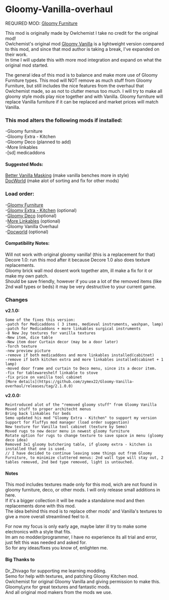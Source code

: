 # Gloomy-Vanilla-overhaul

REQUIRED MOD: [Gloomy Furniture](https://github.com/solaris0115/GloomyFurniture/releases)

This mod is originally made by Owlchemist I take no credit for the original mod! <br /> 
Owlchemist's original mod [Gloomy Vanilla](https://steamcommunity.com/sharedfiles/filedetails/?id=1697864590) is a lightweight version compared to this mod, and since that mod author is taking a break, I've expanded on their work. <br /> 
In time I will update this with more mod integration and expand on what the original mod started. <br /> 

The general idea of this mod is to balance and make more use of Gloomy Furniture types. This mod will NOT remove as much stuff from Gloomy Furniture, but still includes the nice features from the overhaul that Owlchemist made, so as not to clutter menus too much. I will try to make all gloomy style mods play nice together and with Vanilla. Gloomy furniture will replace Vanilla furniture if it can be replaced and market prices will match Vanilla.



### This mod alters the following mods if installed:
-Gloomy furniture <br /> 
-Gloomy Extra - Kitchen <br /> 
-Gloomy Deco (planned to add) <br /> 
-More linkables <br /> 
-[sd] medicaddons <br /> 

#### Suggested Mods:
[Better Vanilla Masking](https://steamcommunity.com/sharedfiles/filedetails/?id=1736114368) (make vanilla benches more in style) <br /> 
[DocWorld](https://github.com/DrZhivago1/DocWorld) (make alot of sorting and fix for other mods) <br /> 

### Load order:
-[Gloomy Furniture](https://steamcommunity.com/workshop/filedetails/?id=1558635181) <br /> 
-[Gloomy Extra - Kitchen](https://steamcommunity.com/sharedfiles/filedetails/?id=1730938407) (optional) <br /> 
-[Gloomy Deco](https://steamcommunity.com/sharedfiles/filedetails/?id=1865654125) (optional) <br /> 
-[More Linkables](https://steamcommunity.com/sharedfiles/filedetails/?id=110380920) (optional) <br /> 
-Gloomy Vanilla Overhaul <br /> 
-[Docworld](https://github.com/DrZhivago1/DocWorld) (optional) <br /> 

#### Compatibility Notes:
Will not work with original gloomy vanilla! (this is a replacement for that) <br /> 
Decore 1.0: run this mod after it because Decore 1.0 also does texture replacements. <br /> 
Gloomy brick wall mod dosent work together atm, ill make a fix for it or make my own patch. <br /> 
Should be save friendly, however if you use a lot of the removed items (like 2nd wall types or beds) it may be very destructive to your current game. <br /> 

### Changes

**v2.1.0:**
    
    Some of the fixes this version:
    -patch for Medicaddons ( 3 items, medieval instruments, washpan, lamp)
    -patch for Medicaddons + more linkables surgical instruments
    -8 New Joy textures for vanilla textures
    -New item, dice table
    -New item door Curtain decor (may be a door later)
    -Torch texture
    -new preview picture
    -remove if both medicaddons and more linkables installed(cabitnet)
    -remove if both kitchen extra and more linkables installed(cabinet + 1 lamp)
    -moved door frame and curtain to Deco menu, since its a decor item.
    -fix for tablewareshelf linkable to stove
    -fix price on vanilla tool cabinet
    [More details](https://github.com/zymex22/Gloomy-Vanilla-overhaul/releases/tag/2.1.0.0)

**v2.0.0:**

    Reintroduced alot of the "removed gloomy stuff" from Gloomy Vanilla
    Moved stuff to proper architecht menus
    Bring back linkables for beds
    Semo updated his mod "Gloomy Extra - Kitchen" to support my version
    Support for Fluffys mod manager (load order suggestion)
    New texture for Vanilla tool cabinet (texture by Semo)
    Moved rugs to new decor menu in newest gloomy furniture
    Rotate option for rugs to change texture to save space in menu (gloomy deco idea)
    Removed 3x1 gloomy butchering table, if gloomy extra - kitchen is installed that one is used.
    // I have decided to continue leaving some things out from Gloomy Furniture, to minimize cluttered menus: 2nd wall type will stay out, 2 tables removed, 2nd bed type removed, light is untouched.



#### Notes
This mod includes textures made only for this mod, wich are not found in gloomy furniture, deco, or other mods.
I will only release small additions in here. <br /> 
If it's a bigger collection it will be made a standalone mod and then replacements done with this mod. <br /> 
The idea behind this mod is to replace other mods' and Vanilla's textures to give a more overall streamlined feel to it. <br /> 

For now my focus is only early age, maybe later ill try to make some electronics with a style that fits. <br /> 
Im am no modder/programmer, I have no experience its all trial and error, just felt this was needed and asked for.  <br /> 
So for any ideas/fixes you know of, enlighten me.  <br /> 

#### Big Thanks to 
Dr_Zhivago for supporting me learning modding. <br /> 
Semo for help with textures, and patching Gloomy Kitchen mod. <br /> 
Owlchemist for original Gloomy Vanilla and giving permission to make this. <br /> 
GloomyLynx for great textures and fantastic mods. <br /> 
And all original mod makers from the mods we use. <br /> 
